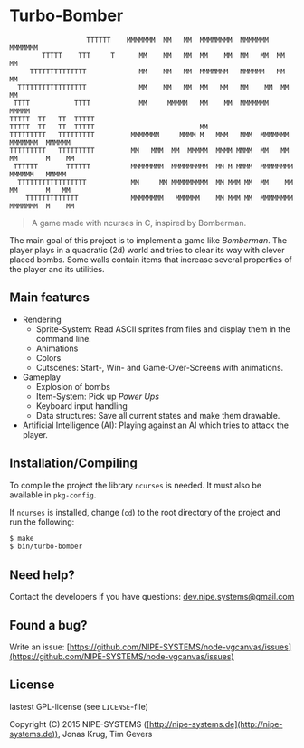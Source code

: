 # Turbo-Bomber

                       TTTTTT    MMMMMMM  MM   MM  MMMMMMMM  MMMMMMM   MMMMMMM               
            TTTTT    TTT     T      MM    MM   MM  MM    MM  MM   MM  MM     MM              
         TTTTTTTTTTTTTT             MM    MM   MM  MMMMMMM   MMMMMM   MM     MM              
      TTTTTTTTTTTTTTTTT             MM    MM   MM  MM   MM   MM    MM  MM    MM              
     TTTT           TTTT            MM     MMMMM   MM    MM  MMMMMMM    MMMMM                
    TTTTT  TT   TT  TTTTT                                                                    
    TTTTT  TT   TT  TTTTT                          MM                                        
    TTTTTTTTT   TTTTTTTTT         MMMMMMM     MMMM M   MMM   MMM  MMMMMMM   MMMMMMM  MMMMMM  
    TTTTTTTTT   TTTTTTTTT         MM   MMM  MM  MMMMM  MMMM MMMM  MM   MM   MM       M    MM 
     TTTTTT       TTTTTT          MMMMMMMM  MMMMMMMMM  MM M MMMM  MMMMMMMM  MMMMMM   MMMMM   
      TTTTTTTTTTTTTTTTT           MM     MM MMMMMMMMM  MM MMM MM  MM    MM  MM       M   MM  
        TTTTTTTTTTTTT             MMMMMMMM   MMMMMM    MM MMM MM  MMMMMMMM  MMMMMMM  M    MM 

> A game made with ncurses in C, inspired by Bomberman.

The main goal of this project is to implement a game like *Bomberman*. The player plays in a quadratic (2d) world and tries to clear its way with clever placed bombs. Some walls contain items that increase several properties of the player and its utilities.

## Main features

* Rendering
    * Sprite-System: Read ASCII sprites from files and display them in the command line.
    * Animations
    * Colors
    * Cutscenes: Start-, Win- and Game-Over-Screens with animations.
* Gameplay
    * Explosion of bombs
    * Item-System: Pick up *Power Ups*
    * Keyboard input handling
    * Data structures: Save all current states and make them drawable.
* Artificial Intelligence (AI): Playing against an AI which tries to attack the player.

## Installation/Compiling

To compile the project the library `ncurses` is needed. It must also be available in `pkg-config`.

If `ncurses` is installed, change (`cd`) to the root directory of the project and run the following:

```bash
$ make
$ bin/turbo-bomber
```

## Need help?

Contact the developers if you have questions: [dev.nipe.systems@gmail.com](mailto:dev.nipe.systems@gmail.com)

## Found a bug?

Write an issue: [https://github.com/NIPE-SYSTEMS/node-vgcanvas/issues](https://github.com/NIPE-SYSTEMS/node-vgcanvas/issues)

## License

lastest GPL-license (see `LICENSE`-file)

Copyright (C) 2015 NIPE-SYSTEMS ([http://nipe-systems.de](http://nipe-systems.de)), Jonas Krug, Tim Gevers
